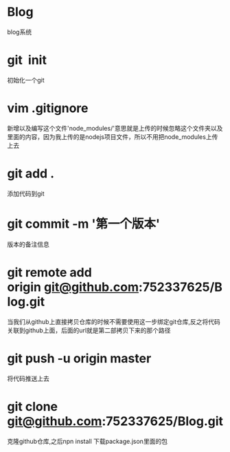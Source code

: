 #	Blog
blog系统
#	git  init
初始化一个git
# vim .gitignore 
新增以及编写这个文件'node_modules/'意思就是上传的时候忽略这个文件夹以及里面的内容，因为我上传的是nodejs项目文件，所以不用把node_modules上传上去
# git add .    
添加代码到git
# git commit -m '第一个版本'
版本的备注信息
# git remote add origin git@github.com:752337625/Blog.git
当我们从github上直接拷贝仓库的时候不需要使用这一步绑定git仓库,反之将代码关联到github上面，后面的url就是第二部拷贝下来的那个路径
# git push -u origin master
将代码推送上去
#	git clone git@github.com:752337625/Blog.git
克隆github仓库,之后npn install 下载package.json里面的包
